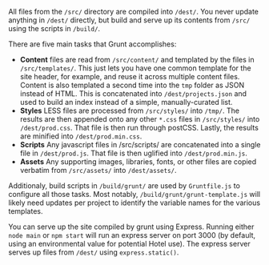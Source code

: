 All files from the `/src/` directory are compiled into `/dest/`. You never update anything in `/dest/` directly, but build and serve up its contents from `/src/` using the scripts in `/build/`.

There are five main tasks that Grunt accomplishes:
- __Content__ files are read from `/src/content/` and templated by the files in `/src/templates/`. This just lets you have one common template for the site header, for example, and reuse it across multiple content files. Content is also templated a second time into the `tmp` folder as JSON instead of HTML. This is concatenated into `/dest/projects.json` and used to build an index instead of a simple, manually-curated list.
- __Styles__ LESS files are processed from `/src/styles/` into `/tmp/`. The results are then appended onto any other `*.css` files in `/src/styles/` into `/dest/prod.css`. That file is then run through postCSS. Lastly, the results are minified into `/dest/prod.min.css`.
- __Scripts__ Any javascript files in /src/scripts/ are concatenated into a single file in `/dest/prod.js`. That file is then uglified into `/dest/prod.min.js`.
- __Assets__ Any supporting images, libraries, fonts, or other files are copied verbatim from `/src/assets/` into `/dest/assets/`.

Additionaly, build scripts in `/build/grunt/` are used by `Gruntfile.js` to configure all those tasks. Most notably, `/build/grunt/grunt-template.js` will likely need updates per project to identify the variable names for the various templates.

You can serve up the site compiled by grunt using Express. Running either `node main` or `npm start` will run an express server on port 3000 (by default, using an environmental value for potential Hotel use). The express server serves up files from `/dest/` using `express.static()`.